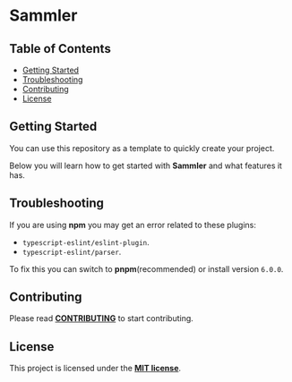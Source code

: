 # Sammler

## Table of Contents

-   [Getting Started](#getting-started)
-   [Troubleshooting](#troubleshooting)
-   [Contributing](#contributing)
-   [License](#license)

## Getting Started

You can use this repository as a template to quickly create your project.

Below you will learn how to get started with **Sammler**
and what features it has.

## Troubleshooting

If you are using **npm** you may get an error related to these plugins:

-   `typescript-eslint/eslint-plugin`.
-   `typescript-eslint/parser`.

To fix this you can switch to **pnpm**(recommended) or install version `6.0.0`.

## Contributing

Please read [**CONTRIBUTING**](https://github.com/archoleat/.github/blob/main/CONTRIBUTING.md)
to start contributing.

## License

This project is licensed under the [**MIT license**](LICENSE).
